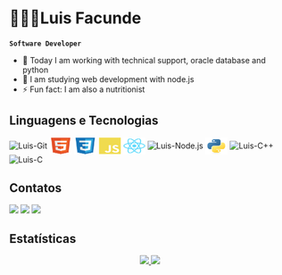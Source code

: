 # 👨🏾‍💻Luis Facunde 

**`Software Developer`**
- 🔭 Today I am working with technical support, oracle database and python
- 🌱 I am studying web development with node.js
- ⚡ Fun fact: I am also a nutritionist

## Linguagens e Tecnologias
<div style="display: inline_block"> 
  <img align="center" alt="Luis-Git" height="30" width="40" src="https://cdn.jsdelivr.net/gh/devicons/devicon@latest/icons/git/git-original.svg">    
  <img align="center" alt="Luis-HTML" height="30" width="40" src="https://raw.githubusercontent.com/devicons/devicon/master/icons/html5/html5-original.svg">
  <img align="center" alt="Luis-CSS" height="30" width="40" src="https://raw.githubusercontent.com/devicons/devicon/master/icons/css3/css3-original.svg">
  <img align="center" alt="Luis-JavaScript" height="30" width="40" src="https://raw.githubusercontent.com/devicons/devicon/master/icons/javascript/javascript-plain.svg">
  <img align="center" alt="Luis-React" height="30" width="40" src="https://raw.githubusercontent.com/devicons/devicon/master/icons/react/react-original.svg">
  <img align="center" alt="Luis-Node.js" height="30" width="40" src="https://cdn.jsdelivr.net/gh/devicons/devicon@latest/icons/nodejs/nodejs-original.svg">
  <img align="center" alt="Luis-Python" height="30" width="40" src="https://raw.githubusercontent.com/devicons/devicon/master/icons/python/python-original.svg">
  <img align="center" alt="Luis-C++" height="30" width="40" src="https://cdn.jsdelivr.net/gh/devicons/devicon@latest/icons/cplusplus/cplusplus-original.svg">
  <img align="center" alt="Luis-C" height="25" width="35" src="https://cdn.jsdelivr.net/gh/devicons/devicon@latest/icons/c/c-original.svg">
</div>

## Contatos

<div>
<a href="https://www.linkedin.com/in/luis-facunde/" target="_blank"><img loading="lazy" src="https://img.shields.io/badge/-LinkedIn-%230077B5?style=for-the-badge&logo=linkedin&logoColor=white" target="_blank"></a>
<a href="https://github.com/LuisFacunde/" targer="_blank"><img loading="lazy" src="https://img.shields.io/badge/GitHub-100000?style=for-the-badge&logo=github&logoColor=white" target="_blank"></a>
<a href = "mailto:contato@luisfacunde19@gmail.com"><img loading="lazy" src="https://img.shields.io/badge/Gmail-D14836?style=for-the-badge&logo=gmail&logoColor=white" target="_blank"></a>
</div>

## Estatísticas

<div align="center">
<a href="https://github.com/LuisFacunde">
  <img height="150em" src="https://github-readme-stats-eight-theta.vercel.app/api?username=LuisFacunde&show_icons=true&theme=algolia&include_all_commits=true&count_private=true"/>
  <img height="150em" src="https://github-readme-stats-eight-theta.vercel.app/api/top-langs/?username=LuisFacunde&layout=compact&langs_count=8&theme=algolia"/>
</a>
</div>

<!--
**LuisFacunde/LuisFacunde** is a ✨ _special_ ✨ repository because its `README.md` (this file) appears on your GitHub profile.

Here are some ideas to get you started:

- 👯 I’m looking to collaborate on ...
- 🤔 I’m looking for help with ...
- 💬 Ask me about ...
- 📫 How to reach me: ...
- ⚡ Fun fact: ...
-->
